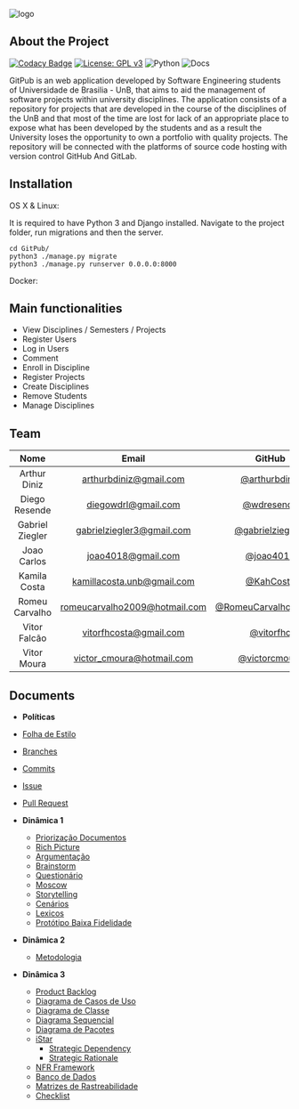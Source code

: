 
![logo](https://user-images.githubusercontent.com/18054053/44956569-63f60980-ae9c-11e8-88c3-b67ba48f4693.png)

## About the Project

[![Codacy Badge](https://api.codacy.com/project/badge/Grade/b930bb71cffa4d019538df2940b9fac2)](https://app.codacy.com/app/vitorfhc/GitPub?utm_source=github.com&utm_medium=referral&utm_content=Desenho2018-2/GitPub&utm_campaign=Badge_Grade_Dashboard)
[![License: GPL v3](https://img.shields.io/badge/License-GPL%20v3-blue.svg)](https://www.gnu.org/licenses/gpl-3.0)
![Python](https://img.shields.io/badge/python-3.6-ff69b4.svg)
![Docs](https://img.shields.io/badge/docs-Github%20Pages-blue.svg)

GitPub is an web application developed by Software Engineering students of Universidade de Brasilia - UnB, that aims to aid the management of software projects within university disciplines.
The application consists of a repository for projects that are developed in the course of the disciplines of the UnB and that most of the time are lost for lack of an appropriate place to expose what has been developed by the students and as a result the University loses the opportunity to own a portfolio with quality projects.
The repository will be connected with the platforms of source code hosting with version control GitHub And GitLab.

## Installation

OS X & Linux:

It is required to have Python 3 and Django installed.
Navigate to the project folder, run migrations and then the server.

```
cd GitPub/
python3 ./manage.py migrate
python3 ./manage.py runserver 0.0.0.0:8000
```

Docker:

## Main functionalities

- View Disciplines / Semesters / Projects
- Register Users
- Log in Users
- Comment
- Enroll in Discipline
- Register Projects
- Create Disciplines
- Remove Students
- Manage Disciplines

## Team

|         Nome          |               Email               |                 GitHub                                              |
|:---------------------:|:---------------------------------:|:-------------------------------------------------------------------:|
|  Arthur Diniz         |  [arthurbdiniz@gmail.com]()       |   [@arthurbdiniz](https://github.com/arthurbdiniz)                  |
|  Diego Resende        |  [diegowdrl@gmail.com]()          |   [@wdresende](https://github.com/wdresende)                        |
|  Gabriel Ziegler      |  [gabrielziegler3@gmail.com]()    |   [@gabrielziegler3](https://github.com/gabrielziegler3)            |
|  Joao Carlos          |  [joao4018@gmail.com]()           |   [@joao4018](https://github.com/joao4018)                          |
|  Kamila Costa         |  [kamillacosta.unb@gmail.com]()   |   [@KahCosta](https://github.com/KahCosta)                          |
|  Romeu Carvalho       |  [romeucarvalho2009@hotmail.com]()|   [@RomeuCarvalhoAntunes](https://github.com/RomeuCarvalhoAntunes)  |
|  Vitor Falcão         |  [vitorfhcosta@gmail.com]()       |   [@vitorfhc](https://github.com/vitorfhc)                          |
|  Vitor Moura          |  [victor_cmoura@hotmail.com]()    |   [@victorcmoura](https://github.com/victorcmoura)                  |

## Documents

* **Políticas**
* [Folha de Estilo](https://github.com/Desenho2018-2/GitPub/blob/master/docs/policies/Folha%20de%20Estilo.md)
* [Branches](https://github.com/Desenho2018-2/GitPub/blob/master/docs/policies/Branches.md)
* [Commits](https://github.com/Desenho2018-2/GitPub/blob/master/docs/policies/Commits.md)
* [Issue](https://github.com/Desenho2018-2/GitPub/blob/master/docs/policies/Issues.md)
* [Pull Request](https://github.com/Desenho2018-2/GitPub/blob/master/docs/policies/Pull%20Request.md)

* **Dinâmica 1**
  * [Priorização Documentos](https://github.com/Desenho2018-2/GitPub/blob/master/docs/Priorizacao-Documentos.md)
  * [Rich Picture](https://github.com/Desenho2018-2/GitPub/blob/master/docs/Richpicture.md)
  * [Argumentação](https://github.com/Desenho2018-2/GitPub/blob/master/docs/Argumentacao.md)
  * [Brainstorm](https://github.com/Desenho2018-2/GitPub/blob/master/docs/Brainstorm.md)
  * [Questionário](https://github.com/Desenho2018-2/GitPub/blob/master/docs/Questionario.md)
  * [Moscow](https://github.com/Desenho2018-2/GitPub/blob/master/docs/Moscow.md)
  * [Storytelling](https://github.com/Desenho2018-2/GitPub/blob/master/docs/Storytelling.md)
  * [Cenários](https://github.com/Desenho2018-2/GitPub/blob/master/docs/cenarios.md)
  * [Lexicos](https://github.com/Desenho2018-2/GitPub/blob/master/docs/Lexicos.md)
  * [Protótipo Baixa Fidelidade](https://github.com/Desenho2018-2/GitPub/blob/master/docs/Prototipo-Baixa-Fidelidade.md)

* **Dinâmica 2**
  * [Metodologia](https://github.com/Desenho2018-2/GitPub/blob/master/docs/Metodologia.md)

* **Dinâmica 3**
  * [Product Backlog](https://github.com/Desenho2018-2/GitPub/blob/master/docs/Product-Backlog.md)
  * [Diagrama de Casos de Uso](https://github.com/Desenho2018-2/GitPub/blob/master/docs/Diagrama-caso-de-uso.md)
  * [Diagrama de Classe](https://github.com/Desenho2018-2/GitPub/blob/master/docs/Diagrama-de-Classe.md)
  * [Diagrama Sequencial](https://github.com/Desenho2018-2/GitPub/blob/master/docs/Diagrama-Sequencial.md)
  * [Diagrama de Pacotes](https://github.com/Desenho2018-2/GitPub/blob/master/docs/Diagrama-Pacotes.md)
  * [iStar](https://github.com/Desenho2018-2/GitPub/blob/master/docs/iStar.md)
    * [Strategic Dependency](https://github.com/Desenho2018-2/GitPub/blob/master/docs/Strategic-Dependency.md)
    * [Strategic Rationale](https://github.com/Desenho2018-2/GitPub/blob/master/docs/Strategic-Rationale.md)
  * [NFR Framework](https://github.com/Desenho2018-2/GitPub/blob/master/docs/NFRFramework.md)
  * [Banco de Dados](https://github.com/Desenho2018-2/GitPub/blob/master/docs/banco-de-dados.md)
  * [Matrizes de Rastreabilidade](https://github.com/Desenho2018-2/GitPub/blob/master/docs/Matrizes-de-rastreabilidade.md)
  * [Checklist](https://github.com/Desenho2018-2/GitPub/blob/master/docs/checklist.md)
